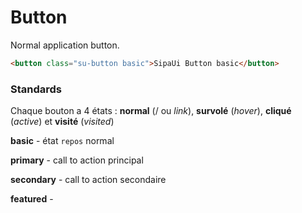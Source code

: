# Button

Normal application button.

```html
<button class="su-button basic">SipaUi Button basic</button>
```

<!-- STORY -->

### Standards
Chaque bouton a 4 états : **normal** (/ ou *link*), **survolé** (*hover*), **cliqué** (*active*) et **visité** (*visited*)

**basic** - état `repos`
normal

**primary** - call to action principal

**secondary** - call to action secondaire

**featured** -
